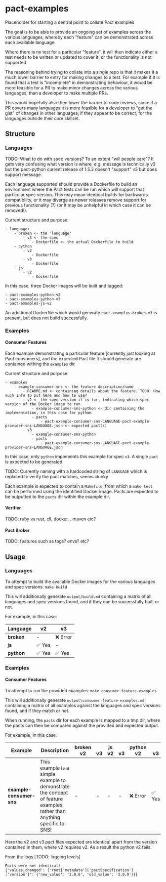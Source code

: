 # pact-examples
Placeholder for starting a central point to collate Pact examples

The goal is to be able to provide an ongoing set of examples across the various languages, whereby each "feature" can be
demonstrated across each available language.

Where there is no test for a particular "feature", it will then indicate either a test needs to be written or updated to
cover it, or the functionality is not supported.

The reasoning behind trying to collate into a single repo is that it makes it a much lower barrier to entry for making
changes to a test. For example if it is found that a test is "incomplete" in demonstrating behaviour, it would be more
feasible for a PR to make minor changes across the various languages, than a developer to make multiple PRs.

This would hopefully also then lower the barrier to code reviews, since if a PR covers many languages it is more
feasible for a developer to "get the gist" of changes in other languages, if they appear to be correct, for the
languages outside their core skillset.


## Structure

### Languages

TODO: What to do with spec versions? To an extent "will people care"? It gets very confusing what version is where, e.g.
message is technically v3 but the pact-python current release of 1.5.2 doesn't "support" v3 but does support message.

Each language supported should provide a Dockerfile to build an environment where the Pact tests can be run which will
support that particular spec version. This may mean identical builds for backwards compatibility, or it may diverge as
newer releases remove support for previous functionality (?) (or it may be unhelpful in which case it can be removed!).

Current structure and purpose:

    - languages
        - broken <- the 'language'
            - v3 <- the spec
                - Dockerfile <- the actual Dockerfile to build
        - python
            - v2
                - Dockerfile
            - v3
                - Dockerfile
        - js
            - v2
                - Dockerfile

In this case, three Docker images will be built and tagged:

    - pact-examples-python-v2
    - pact-examples-python-v3
    - pact-examples-js-v2

An additional Dockerfile which *would* generate `pact-examples-broken-v3` is present, but does not build successfully.

### Examples

#### Consumer Features
Each example demonstrating a particular feature [currently just looking at Pact consumers], and the expected Pact file
it should generate are contained withing the `examples` dir.

Current structure and purpose:

    - examples
        - example-consumer-sns <- the feature description/name
            - README.md <- containing details about the feature. TODO: How much info to put here and how to use?
            - v2 <- the spec version it is for, indicating which spec version of the Docker image to run
                - example-consumer-sns-python <- dir containing the implementation, in this case for python
                - pacts
                    - pact-example-consumer-sns-LANGUAGE-pact-example-provider-sns-LANGUAGE.json <- expected pact(s)
            - v3
                - example-consumer-sns-python
                - pacts
                    - pact-example-consumer-sns-LANGUAGE-pact-example-provider-sns-LANGUAGE.json

In this case, only `python` implements this example for spec `v3`. A single `pact` is expected to be generated.

TODO: Currently naming with a hardcoded string of `LANGUAGE` which is replaced to verify the pact matches, seems clunky

Each example is expected to contain a `Makefile`, from which a `make test` can be performed using the identified Docker
image. Pacts are expected to be outputted to the `pacts` dir within the example dir.

#### Verifier
TODO: ruby vs rust, cli, docker, ..maven etc?

#### Pact Broker
TODO: features such as tags? envs? etc?


## Usage

### Languages

To attempt to build the available Docker images for the various languages and spec versions: `make build`

This will additionally generate `output/build.md` containing a matrix of all languages and spec versions found, and if
they can be successfully built or not.

For example, in this case:

| Language   | v2     | v3       |
|------------|--------|----------|
| **broken** | -      | ❌ Error |
| **js**     | ✅ Yes | -        |
| **python** | ✅ Yes | ✅ Yes   |


### Examples

#### Consumer Features
To attempt to run the provided examples: `make consumer-feature-examples`

This will additionally generate `output\consumer-feature-examples.md` containing a matrix of all examples against the languages and spec
versions found, and if they match or not.

When running, the `pacts` dir for each example is mapped to a tmp dir, where the pacts can then be compared against the
provided and expected output.

For example, in this case:


| Example                          | Description                                                                                                            | broken<br/>v2   | <br/>v3   | js<br/>v2   | <br/>v3   | python<br/>v2   | <br/>v3   |
|----------------------------------|------------------------------------------------------------------------------------------------------------------------|-----------------|-----------|-------------|-----------|-----------------|-----------|
| **example-consumer-sns**         | This example is a simple example to demonstrate the concept of feature examples, rather than anything specific to SNS! | -               | -         | -           | -         | ❌ Error        | ✅ Yes    |

Here the v2 and v3 pact files expected are identical apart from the version contained in them, where v2 requires v2. As
a result the python v2 fails.

From the logs [TODO: logging levels]

    Pacts were not identical!
    {'values_changed': {"root['metadata']['pactSpecification']['version']": {'new_value': '2.0.0', 'old_value': '3.0.0'}}}
